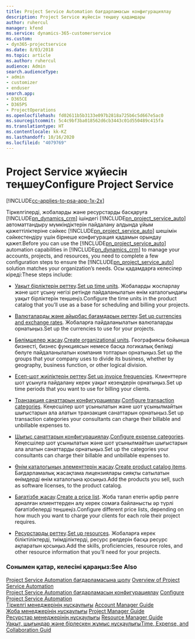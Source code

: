 ```yaml
---
title: Project Service Automation бағдарламасын конфигурациялау
description: Project Service жүйесін теңшеу қадамдары
author: ruhercul
manager: kfend
ms.service: dynamics-365-customerservice
ms.custom:
- dyn365-projectservice
ms.date: 8/03/2018
ms.topic: article
ms.author: ruhercul
audience: Admin
search.audienceType:
- admin
- customizer
- enduser
search.app:
- D365CE
- D365PS
- ProjectOperations
ms.openlocfilehash: fd02611b5b3133e097b2818a725b6c5d667e5ac0
ms.sourcegitcommit: 5c4c9bf3ba018562d6cb3443c01d550489c415fa
ms.translationtype: HT
ms.contentlocale: kk-KZ
ms.lasthandoff: 10/16/2020
ms.locfileid: "4079769"
---
```

# <a name="configure-project-service"></a><span data-ttu-id="d5283-103">Project Service жүйесін теңшеу</span><span class="sxs-lookup"><span data-stu-id="d5283-103">Configure Project Service</span></span>

[!INCLUDE[cc-applies-to-psa-app-1x-2x](../includes/cc-applies-to-psa-app-1x-2x.md)]

<span data-ttu-id="d5283-104">Тіркелгілерді, жобаларды және ресурстарды басқаруға [!INCLUDE[pn_dynamics_crm](../includes/pn-dynamics-crm.md)] ішіндегі [!INCLUDE[pn_project_service_auto](../includes/pn-project-service-auto.md)] автоматтандыру мүмкіндіктерін пайдалану алдында ұйым қажеттіліктеріне сәйкес [!INCLUDE[pn_project_service_auto](../includes/pn-project-service-auto.md)] шешімін сәйкестендіру үшін бірнеше конфигурация қадамын орындау қажет.</span><span class="sxs-lookup"><span data-stu-id="d5283-104">Before you can use the [!INCLUDE[pn_project_service_auto](../includes/pn-project-service-auto.md)] automation capabilities in [!INCLUDE[pn_dynamics_crm](../includes/pn-dynamics-crm.md)] to manage your accounts, projects, and resources, you need to complete a few configuration steps to ensure the [!INCLUDE[pn_project_service_auto](../includes/pn-project-service-auto.md)] solution matches your organization’s needs.</span></span> <span data-ttu-id="d5283-105">Осы қадамдарға келесілер кіреді:</span><span class="sxs-lookup"><span data-stu-id="d5283-105">These steps include:</span></span>  
  
-   <span data-ttu-id="d5283-106">[Уақыт бірліктерін реттеу](../psa/set-up-time-units.md).</span><span class="sxs-lookup"><span data-stu-id="d5283-106">[Set up time units](../psa/set-up-time-units.md).</span></span> <span data-ttu-id="d5283-107">Жобаларды жоспарлау және шот ұсыну негізі ретінде пайдаланылатын өнім каталогындағы уақыт бірліктерін теңшеңіз.</span><span class="sxs-lookup"><span data-stu-id="d5283-107">Configure the time units in the product catalog that you’ll use as a base for scheduling and billing your projects.</span></span>  
  
-   <span data-ttu-id="d5283-108">[Валюталарды және айырбас бағамдарын реттеу](../psa/set-up-currencies-exchange-rates.md).</span><span class="sxs-lookup"><span data-stu-id="d5283-108">[Set up currencies and exchange rates](../psa/set-up-currencies-exchange-rates.md).</span></span> <span data-ttu-id="d5283-109">Жобаларға пайдаланылатын валюталарды орнатыңыз.</span><span class="sxs-lookup"><span data-stu-id="d5283-109">Set up the currencies to use for your projects.</span></span>  
  
-   <span data-ttu-id="d5283-110">[Бөлімшелер жасау](../psa/create-organizational-units.md).</span><span class="sxs-lookup"><span data-stu-id="d5283-110">[Create organizational units](../psa/create-organizational-units.md).</span></span> <span data-ttu-id="d5283-111">Географиясы бойынша бизнесті, бизнес функциясын немесе басқа логикалық бөлімді бөлуге пайдаланылатын компания топтарын орнатыңыз.</span><span class="sxs-lookup"><span data-stu-id="d5283-111">Set up the groups that your company uses to divide its business, whether by geography, business function, or other logical division.</span></span>  
  
-   <span data-ttu-id="d5283-112">[Есеп-шот жиіліктерін реттеу](../psa/set-up-invoice-frequencies.md).</span><span class="sxs-lookup"><span data-stu-id="d5283-112">[Set up invoice frequencies](../psa/set-up-invoice-frequencies.md).</span></span> <span data-ttu-id="d5283-113">Клиенттерге шот ұсынуға пайдалану керек уақыт кезеңдерін орнатыңыз.</span><span class="sxs-lookup"><span data-stu-id="d5283-113">Set up time periods that you want to use for billing your clients.</span></span>  
  
-   <span data-ttu-id="d5283-114">[Транзакция санаттарын конфигурациялау](../psa/configure-transaction-categories.md).</span><span class="sxs-lookup"><span data-stu-id="d5283-114">[Configure transaction categories](../psa/configure-transaction-categories.md).</span></span> <span data-ttu-id="d5283-115">Кеңесшілер шот ұсынылатын және шот ұсынылмайтын шығыстарын ала алатын транзакция санаттарын орнатыңыз.</span><span class="sxs-lookup"><span data-stu-id="d5283-115">Set up transaction categories your consultants can charge their billable and unbillable expenses to.</span></span>  
  
-   <span data-ttu-id="d5283-116">[Шығыс санаттарын конфигурациялау](../psa/configure-expense-categories.md).</span><span class="sxs-lookup"><span data-stu-id="d5283-116">[Configure expense categories](../psa/configure-expense-categories.md).</span></span> <span data-ttu-id="d5283-117">Кеңесшілер шот ұсынылатын және шот ұсынылмайтын шығыстарын ала алатын санаттарды орнатыңыз.</span><span class="sxs-lookup"><span data-stu-id="d5283-117">Set up the categories your consultants can charge their billable and unbillable expenses to.</span></span>  
  
-   <span data-ttu-id="d5283-118">[Өнім каталогының элементтерін жасау](../psa/create-product-catalog-items.md).</span><span class="sxs-lookup"><span data-stu-id="d5283-118">[Create product catalog items](../psa/create-product-catalog-items.md).</span></span> <span data-ttu-id="d5283-119">Бағдарламалық жасақтама лицензиялары сияқты сатылатын өнімдерді өнім каталогына қосыңыз.</span><span class="sxs-lookup"><span data-stu-id="d5283-119">Add the products you sell, such as software licenses, to the product catalog.</span></span>  
  
-   <span data-ttu-id="d5283-120">[Бағатізбе жасау](../psa/create-price-list.md).</span><span class="sxs-lookup"><span data-stu-id="d5283-120">[Create a price list](../psa/create-price-list.md).</span></span> <span data-ttu-id="d5283-121">Жоба талап ететін әрбір рөлге арналған клиенттерден алу керек сомаға байланысты әр түрлі бағатізбелерді теңшеңіз.</span><span class="sxs-lookup"><span data-stu-id="d5283-121">Configure different price lists, depending on how much you want to charge your clients for each role their project requires.</span></span>  
  
-   <span data-ttu-id="d5283-122">[Ресурстарды реттеу](../psa/set-up-resources.md).</span><span class="sxs-lookup"><span data-stu-id="d5283-122">[Set up resources](../psa/set-up-resources.md).</span></span> <span data-ttu-id="d5283-123">Жобаларға керек біліктіліктерді, тиімділіктерді, ресурс рөлдерін басқа ресурс ақпаратын қосыңыз.</span><span class="sxs-lookup"><span data-stu-id="d5283-123">Add the skills, proficiencies, resource roles, and other resource information that you’ll need for your projects.</span></span>  
  
### <a name="see-also"></a><span data-ttu-id="d5283-124">Сонымен қатар, келесіні қараңыз:</span><span class="sxs-lookup"><span data-stu-id="d5283-124">See Also</span></span>  
 <span data-ttu-id="d5283-125">[Project Service Automation бағдарламасына шолу](../psa/overview.md) </span><span class="sxs-lookup"><span data-stu-id="d5283-125">[Overview of Project Service Automation](../psa/overview.md) </span></span>  
 <span data-ttu-id="d5283-126">[Project Service Automation бағдарламасын конфигурациялау](../psa/configure.md) </span><span class="sxs-lookup"><span data-stu-id="d5283-126">[Configure Project Service Automation](../psa/configure.md) </span></span>  
 <span data-ttu-id="d5283-127">[Тіркелгі менеджерінің нұсқаулығы](../psa/account-manager-guide.md) </span><span class="sxs-lookup"><span data-stu-id="d5283-127">[Account Manager Guide](../psa/account-manager-guide.md) </span></span>  
 <span data-ttu-id="d5283-128">[Жоба менеджерінің нұсқаулығы](../psa/project-manager-guide.md) </span><span class="sxs-lookup"><span data-stu-id="d5283-128">[Project Manager Guide](../psa/project-manager-guide.md) </span></span>  
 <span data-ttu-id="d5283-129">[Ресурстар менеджерінің нұсқаулығы](../psa/resource-manager-guide.md) </span><span class="sxs-lookup"><span data-stu-id="d5283-129">[Resource Manager Guide](../psa/resource-manager-guide.md) </span></span>  
 [<span data-ttu-id="d5283-130">Уақыт, шығындар және бірлескен жұмыс нұсқаулығы</span><span class="sxs-lookup"><span data-stu-id="d5283-130">Time, Expense, and Collaboration Guid</span></span>](../psa/time-expense-collaboration-guide.md)
